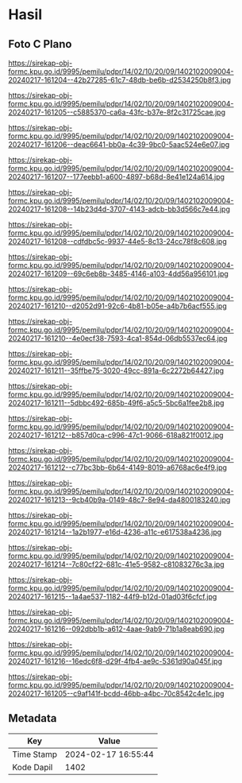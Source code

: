 # Hasil

## Foto C Plano

https://sirekap-obj-formc.kpu.go.id/9995/pemilu/pdpr/14/02/10/20/09/1402102009004-20240217-161204--42b27285-61c7-48db-be6b-d2534250b8f3.jpg

https://sirekap-obj-formc.kpu.go.id/9995/pemilu/pdpr/14/02/10/20/09/1402102009004-20240217-161205--c5885370-ca6a-43fc-b37e-8f2c31725cae.jpg

https://sirekap-obj-formc.kpu.go.id/9995/pemilu/pdpr/14/02/10/20/09/1402102009004-20240217-161206--deac6641-bb0a-4c39-9bc0-5aac524e6e07.jpg

https://sirekap-obj-formc.kpu.go.id/9995/pemilu/pdpr/14/02/10/20/09/1402102009004-20240217-161207--177eebb1-a600-4897-b68d-8e41e124a614.jpg

https://sirekap-obj-formc.kpu.go.id/9995/pemilu/pdpr/14/02/10/20/09/1402102009004-20240217-161208--14b23d4d-3707-4143-adcb-bb3d566c7e44.jpg

https://sirekap-obj-formc.kpu.go.id/9995/pemilu/pdpr/14/02/10/20/09/1402102009004-20240217-161208--cdfdbc5c-9937-44e5-8c13-24cc78f8c608.jpg

https://sirekap-obj-formc.kpu.go.id/9995/pemilu/pdpr/14/02/10/20/09/1402102009004-20240217-161209--69c6eb8b-3485-4146-a103-4dd56a956101.jpg

https://sirekap-obj-formc.kpu.go.id/9995/pemilu/pdpr/14/02/10/20/09/1402102009004-20240217-161210--d2052d91-92c6-4b81-b05e-a4b7b6acf555.jpg

https://sirekap-obj-formc.kpu.go.id/9995/pemilu/pdpr/14/02/10/20/09/1402102009004-20240217-161210--4e0ecf38-7593-4ca1-854d-06db5537ec64.jpg

https://sirekap-obj-formc.kpu.go.id/9995/pemilu/pdpr/14/02/10/20/09/1402102009004-20240217-161211--35ffbe75-3020-49cc-891a-6c2272b64427.jpg

https://sirekap-obj-formc.kpu.go.id/9995/pemilu/pdpr/14/02/10/20/09/1402102009004-20240217-161211--5dbbc492-685b-49f6-a5c5-5bc6a1fee2b8.jpg

https://sirekap-obj-formc.kpu.go.id/9995/pemilu/pdpr/14/02/10/20/09/1402102009004-20240217-161212--b857d0ca-c996-47c1-9066-618a821f0012.jpg

https://sirekap-obj-formc.kpu.go.id/9995/pemilu/pdpr/14/02/10/20/09/1402102009004-20240217-161212--c77bc3bb-6b64-4149-8019-a6768ac6e4f9.jpg

https://sirekap-obj-formc.kpu.go.id/9995/pemilu/pdpr/14/02/10/20/09/1402102009004-20240217-161213--9cb40b9a-0149-48c7-8e94-da4800183240.jpg

https://sirekap-obj-formc.kpu.go.id/9995/pemilu/pdpr/14/02/10/20/09/1402102009004-20240217-161214--1a2b1977-e16d-4236-a11c-e617538a4236.jpg

https://sirekap-obj-formc.kpu.go.id/9995/pemilu/pdpr/14/02/10/20/09/1402102009004-20240217-161214--7c80cf22-681c-41e5-9582-c81083276c3a.jpg

https://sirekap-obj-formc.kpu.go.id/9995/pemilu/pdpr/14/02/10/20/09/1402102009004-20240217-161215--1a4ae537-1182-44f9-b12d-01ad03f6cfcf.jpg

https://sirekap-obj-formc.kpu.go.id/9995/pemilu/pdpr/14/02/10/20/09/1402102009004-20240217-161216--092dbb1b-a612-4aae-9ab9-71b1a8eab690.jpg

https://sirekap-obj-formc.kpu.go.id/9995/pemilu/pdpr/14/02/10/20/09/1402102009004-20240217-161216--16edc6f8-d29f-4fb4-ae9c-5361d90a045f.jpg

https://sirekap-obj-formc.kpu.go.id/9995/pemilu/pdpr/14/02/10/20/09/1402102009004-20240217-161205--c9af141f-bcdd-46bb-a4bc-70c8542c4e1c.jpg


## Metadata

| Key        | Value               |
| ---------- | ------------------- |
| Time Stamp | 2024-02-17 16:55:44 |
| Kode Dapil | 1402                |



